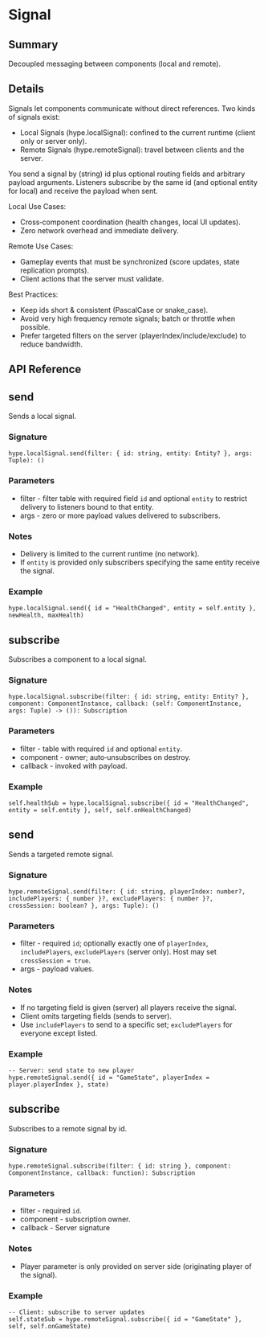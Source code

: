 # Signal
## Summary
Decoupled messaging between components (local and remote).

## Details
Signals let components communicate without direct references. Two kinds of signals exist:
- Local Signals (hype.localSignal): confined to the current runtime (client only or server only).
- Remote Signals (hype.remoteSignal): travel between clients and the server.

You send a signal by (string) id plus optional routing fields and arbitrary payload arguments. Listeners subscribe
by the same id (and optional entity for local) and receive the payload when sent.

Local Use Cases:
- Cross‑component coordination (health changes, local UI updates).
- Zero network overhead and immediate delivery.

Remote Use Cases:
- Gameplay events that must be synchronized (score updates, state replication prompts).
- Client actions that the server must validate.

Best Practices:
- Keep ids short & consistent (PascalCase or snake_case).
- Avoid very high frequency remote signals; batch or throttle when possible.
- Prefer targeted filters on the server (playerIndex/include/exclude) to reduce bandwidth.

## API Reference

## send

Sends a local signal.

### Signature

```luau
hype.localSignal.send(filter: { id: string, entity: Entity? }, args: Tuple): ()
```

### Parameters
- filter - filter table with required field `id` and optional `entity` to restrict delivery to listeners bound to that entity.
- args - zero or more payload values delivered to subscribers.

### Notes
- Delivery is limited to the current runtime (no network).
- If `entity` is provided only subscribers specifying the same entity receive the signal.

### Example

```luau
hype.localSignal.send({ id = "HealthChanged", entity = self.entity }, newHealth, maxHealth)
```

## subscribe

Subscribes a component to a local signal.

### Signature

```luau
hype.localSignal.subscribe(filter: { id: string, entity: Entity? }, component: ComponentInstance, callback: (self: ComponentInstance, args: Tuple) -> ()): Subscription
```

### Parameters
- filter - table with required `id` and optional `entity`.
- component - owner; auto‑unsubscribes on destroy.
- callback - invoked with payload.

### Example

```luau
self.healthSub = hype.localSignal.subscribe({ id = "HealthChanged", entity = self.entity }, self, self.onHealthChanged)
```

## send

Sends a targeted remote signal.

### Signature

```luau
hype.remoteSignal.send(filter: { id: string, playerIndex: number?, includePlayers: { number }?, excludePlayers: { number }?, crossSession: boolean? }, args: Tuple): ()
```

### Parameters
- filter - required `id`; optionally exactly one of `playerIndex`, `includePlayers`, `excludePlayers` (server only). Host may set `crossSession = true`.
- args - payload values.

### Notes
- If no targeting field is given (server) all players receive the signal.
- Client omits targeting fields (sends to server).
- Use `includePlayers` to send to a specific set; `excludePlayers` for everyone except listed.

### Example

```luau
-- Server: send state to new player
hype.remoteSignal.send({ id = "GameState", playerIndex = player.playerIndex }, state)
```

## subscribe

Subscribes to a remote signal by id.

### Signature

```luau
hype.remoteSignal.subscribe(filter: { id: string }, component: ComponentInstance, callback: function): Subscription
```

### Parameters
- filter - required `id`.
- component - subscription owner.
- callback - Server signature

### Notes
- Player parameter is only provided on server side (originating player of the signal).

### Example

```luau
-- Client: subscribe to server updates
self.stateSub = hype.remoteSignal.subscribe({ id = "GameState" }, self, self.onGameState)
```
